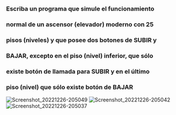 ### Escriba un programa que simule el funcionamiento
### normal de un ascensor (elevador) moderno con 25
### pisos (niveles) y que posee dos botones de SUBIR y
### BAJAR, excepto en el piso (nivel) inferior, que sólo
### existe botón de llamada para SUBIR y en el último
### piso (nivel) que sólo existe botón de BAJAR

![Screenshot_20221226-205049](https://user-images.githubusercontent.com/65502311/209594506-e095c673-ebac-44d3-8513-13edc4b0c00d.png)
![Screenshot_20221226-205042](https://user-images.githubusercontent.com/65502311/209594510-f93b5ab1-0d29-4705-bef0-a27093fb4b08.png)
![Screenshot_20221226-205037](https://user-images.githubusercontent.com/65502311/209594513-c4778a45-f875-4f78-9587-5c65adfa2b1b.png)
